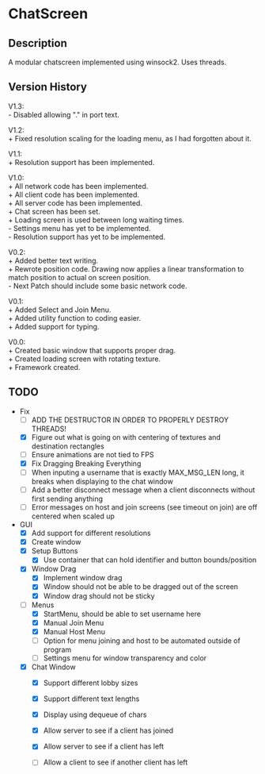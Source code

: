 # ChatScreen

## Description

A modular chatscreen implemented using winsock2. Uses threads.

## Version History

V1.3:  
    - Disabled allowing "." in port text.  

V1.2:  
    + Fixed resolution scaling for the loading menu, as I had forgotten about it.

V1.1:  
    + Resolution support has been implemented.

V1.0:  
    + All network code has been implemented.  
    + All client code has been implemented.  
    + All server code has been implemented.  
    + Chat screen has been set.  
    + Loading screen is used between long waiting times.  
    - Settings menu has yet to be implemented.  
    - Resolution support has yet to be implemented.

V0.2:  
    + Added better text writing.  
    + Rewrote position code. Drawing now applies a linear transformation to match position to actual on screen position.  
    - Next Patch should include some basic network code.

V0.1:  
    + Added Select and Join Menu.  
    + Added utility function to coding easier.  
    + Added support for typing.

V0.0:  
    + Created basic window that supports proper drag.  
    + Created loading screen with rotating texture.  
    + Framework created.

## TODO

- Fix
    - [ ] ADD THE DESTRUCTOR IN ORDER TO PROPERLY DESTROY THREADS!
    - [x] Figure out what is going on with centering of textures and destination rectangles
    - [ ] Ensure animations are not tied to FPS
    - [x] Fix Dragging Breaking Everything
    - [ ] When inputing a username that is exactly MAX_MSG_LEN long, it breaks when displaying to the chat window
    - [ ] Add a better disconnect message when a client disconnects without first sending anything
    - [ ] Error messages on host and join screens (see timeout on join) are off centered when scaled up
 
- GUI
    - [x] Add support for different resolutions
    - [x] Create window
    - [x] Setup Buttons
        - [x] Use container that can hold identifier and button bounds/position
    - [x] Window Drag
        - [x] Implement window drag
        - [x] Window should not be able to be dragged out of the screen
        - [x] Window drag should not be sticky
    - [ ] Menus
        - [x] StartMenu, should be able to set username here
        - [x] Manual Join Menu
        - [x] Manual Host Menu
        - [ ] Option for menu joining and host to be automated outside of program
        - [ ] Settings menu for window transparency and color
    - [x] Chat Window
        - [x] Support different lobby sizes
        - [x] Support different text lengths
        - [x] Display using dequeue of chars
        - [x] Allow server to see if a client has joined
        - [x] Allow server to see if a client has left
        - [ ] Allow a client to see if another client has left

